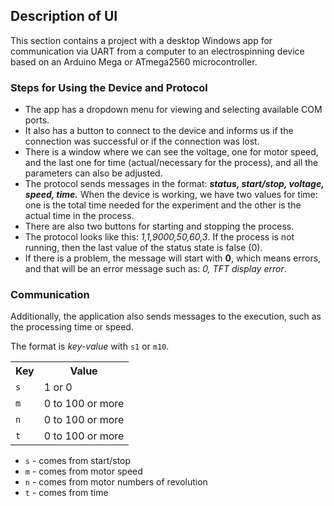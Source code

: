 <h2>Description of UI</h2>
<p>This section contains a project with a desktop Windows app for communication via UART from a computer to an electrospinning device based on an Arduino Mega or ATmega2560 microcontroller.</p>

<h3>Steps for Using the Device and Protocol</h3>
<ul>
    <li>The app has a dropdown menu for viewing and selecting available COM ports.</li>
    <li>It also has a button to connect to the device and informs us if the connection was successful or if the connection was lost.</li>
    <li>There is a window where we can see the voltage, one for motor speed, and the last one for time (actual/necessary for the process), and all the parameters can also be adjusted.</li>
    <li>The protocol sends messages in the format: <i><b>status, start/stop, voltage, speed, time.</b></i> When the device is working, we have two values for time: one is the total time needed for the experiment and the other is the actual time in the process.</li>
    <li>There are also two buttons for starting and stopping the process.</li>
    <li>The protocol looks like this: <i>1,1,9000,50,60,3</i>. If the process is not running, then the last value of the status state is false (0).</li>
    <li>If there is a problem, the message will start with <b>0</b>, which means errors, and that will be an error message such as: <i>0, TFT display error</i>.</li>
</ul>

<h3>Communication</h3>
<p>Additionally, the application also sends messages to the execution, such as the processing time or speed.</p>
<p>The format is <i>key-value</i> with <code>s1</code> or <code>m10</code>.</p>
<table>
    <tr>
        <th>Key</th>
        <th>Value</th>
    </tr>
    <tr>
        <td><code>s</code></td>
        <td>1 or 0</td>
    </tr>
    <tr>
        <td><code>m</code></td>
        <td>0 to 100 or more</td>
    </tr>
    <tr>
        <td><code>n</code></td>
        <td>0 to 100 or more</td>
    </tr>
    <tr>
        <td><code>t</code></td>
        <td>0 to 100 or more</td>
    </tr>
</table>
<ul>
    <li><code>s</code> - comes from start/stop</li>
    <li><code>m</code> - comes from motor speed</li>
    <li><code>n</code> - comes from motor numbers of revolution</li>
    <li><code>t</code> - comes from time</li>
</ul>